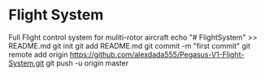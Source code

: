 # Flight System
Full Flight control system for muliti-rotor aircraft
echo "# FlightSystem" >> README.md
git init
git add README.md
git commit -m "first commit"
git remote add origin https://github.com/alexdada555/Pegasus-V1-Flight-System.git
git push -u origin master
